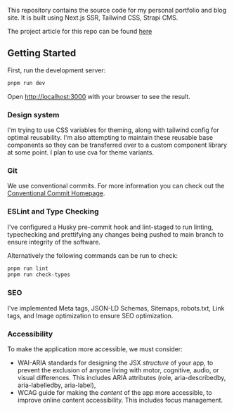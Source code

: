 This repository contains the source code for my personal portfolio and blog site. It is built using Next.js SSR, Tailwind CSS, Strapi CMS.

The project article for this repo can be found [here](http://www.gardenofkarl.com/projects/digital-garden)

## Getting Started

First, run the development server:

```bash
pnpm run dev
```

Open [http://localhost:3000](http://localhost:3000) with your browser to see the result.

### Design system

I'm trying to use CSS variables for theming, along with tailwind config for optimal reusability. I'm also attempting to maintain these reusable base components so they can be transferred over to a custom component library at some point. I plan to use cva for theme variants.

### Git

We use conventional commits. For more information you can check out the [Conventional Commit Homepage](https://www.conventionalcommits.org/en/v1.0.0/).

### ESLint and Type Checking

I've configured a Husky pre-commit hook and lint-staged to run linting, typechecking and prettifying any changes being pushed to main branch to ensure integrity of the software.

Alternatively the following commands can be run to check:

```bash
pnpm run lint
pnpm run check-types
```

### SEO

I've implemented Meta tags, JSON-LD Schemas, Sitemaps, robots.txt, Link tags, and Image optimization to ensure SEO optimization.

### Accessibility

To make the application more accessible, we must consider:

- WAI-ARIA standards for designing the JSX *structure* of your app, to prevent the exclusion of anyone living with motor, cognitive, audio, or visual differences.
  This includes ARIA attributes (role, aria-describedby, aria-labelledby, aria-label),
- WCAG guide for making the *content* of the app more accessible, to improve online content accessibility. This includes focus management.
